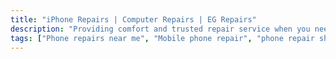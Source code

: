 ```yaml
---
title: "iPhone Repairs | Computer Repairs | EG Repairs"
description: "Providing comfort and trusted repair service when you need it most. FREE Quote. Get your phone fixed in 30 minutes!"
tags: ["Phone repairs near me", "Mobile phone repair", "phone repair shops", "iPhone repairs", "iPhone repairs near me"]
---
```

